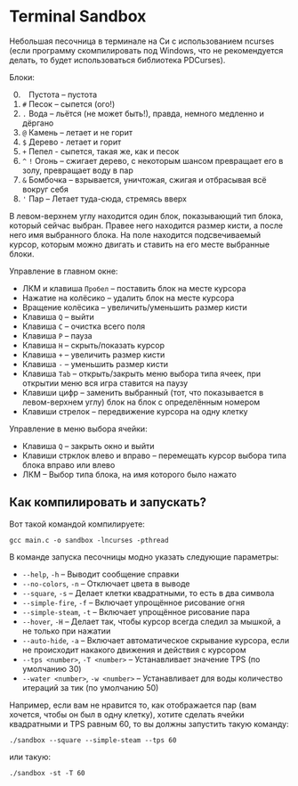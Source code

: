 # Terminal Sandbox

Небольшая песочница в терминале на Си с использованием ncurses (если программу скомпилировать под Windows, что не рекомендуется делать, то будет использоваться библиотека PDCurses).

Блоки:

0. ` ` Пустота – пустота
1. `#` Песок – сыпется (ого!)
2. `.` Вода – льётся (не может быть!), правда, немного медленно и дёргано
3. `@` Камень – летает и не горит
4. `$` Дерево - летает и горит
5. `+` Пепел - сыпется, такая же, как и песок
6. `^` `!` Огонь – сжигает дерево, с некоторым шансом превращает его в золу, превращает воду в пар
7. `&` Бомбочка – взрывается, уничтожая, сжигая и отбрасывая всё вокруг себя
8. `'` Пар – Летает туда-сюда, стремясь вверх

В левом-верхнем углу находится один блок, показывающий тип блока, который сейчас выбран. Правее него находится размер кисти,
а после него имя выбранного блока.
На поле находится подсвечиваемый курсор, которым можно двигать и ставить на его месте выбранные блоки.

Управление в главном окне:
* ЛКМ и клавиша `Пробел` – поставить блок на месте курсора
* Нажатие на колёсико – удалить блок на месте курсора
* Вращение колёсика – увеличить/уменьшить размер кисти
* Клавиша `Q` – выйти
* Клавиша `C` – очистка всего поля
* Клавиша `P` – пауза
* Клавиша `H` – скрыть/показать курсор
* Клавиша `+` – увеличить размер кисти
* Клавиша `-` – уменьшить размер кисти
* Клавиша `Tab` – открыть/закрыть меню выбора типа ячеек, при открытии меню вся игра ставится на паузу
* Клавиши цифр – заменить выбранный (тот, что показывается в левом-верхнем углу) блок на блок с определённым номером
* Клавиши стрелок – передвижение курсора на одну клетку

Управление в меню выбора ячейки:
* Клавиша `Q` – закрыть окно и выйти
* Клавиши стрклок влево и вправо – перемещать курсор выбора типа блока вправо или влево
* ЛКМ – Выбор типа блока, на имя которого было нажато

## Как компилировать и запускать?
Вот такой командой компилируете:

```
gcc main.c -o sandbox -lncurses -pthread
```

В команде запуска песочницы модно указать следующие параметры:
* `--help`, `-h` – Выводит сообщение справки
* `--no-colors`, `-n` – Отключает цвета в выводе
* `--square`, `-s` – Делает клетки квадратными, то есть в два символа
* `--simple-fire`, `-f` – Включает упрощённое рисование огня
* `--simple-steam`, `-t` – Включает упрощённое рисование пара
* `--hover`, `-H` – Делает так, чтобы курсор всегда следил за мышкой, а не только при нажатии
* `--auto-hide`, `-a` – Включает автоматическое скрывание курсора, если не происходит накакого движения и действия с курсором
* `--tps <number>`, `-T <number>` – Устанавливает значение TPS (по умолчанию 30)
* `--water <number>`, `-w <number>` – Устанавливает для воды количество итераций за тик (по умолчанию 50)

Например, если вам не нравится то, как отображается пар (вам хочется, чтобы он был в одну клетку), хотите сделать ячейки квадратными и TPS равным 60, то вы должны запустить такую команду:
```
./sandbox --square --simple-steam --tps 60
```
или такую:
```
./sandbox -st -T 60
```